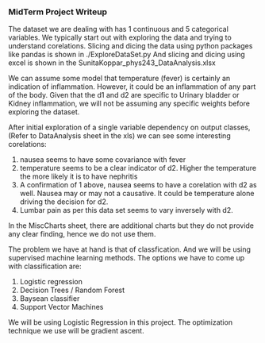 ### MidTerm Project Writeup


The dataset we are dealing with has 1 continuous and 5 categorical variables. 
We typically start out with exploring the data and trying to understand corelations.
Slicing and dicing the data using python packages like pandas is shown in  ./ExploreDataSet.py
And slicing and dicing using excel is shown in the SunitaKoppar_phys243_DataAnalysis.xlsx

We can assume some model that temperature (fever) is certainly an indication of inflammation. However, 
it could be an inflammation of any part of the body. Given that the d1 and d2 are specific to Urinary bladder 
or Kidney inflammation, we will not be assuming any specific weights before exploring the dataset.

After initial exploration of a single variable dependency on output classes, (Refer to DataAnalysis sheet in the xls) 
we can see some interesting corelations:
1. nausea seems to have some covariance with fever
2. temperature seems to be a clear indicator of d2. Higher the temperature the more likely it is to have nephritis
3. A confirmation of 1 above, nausea seems to have a corelation with d2 as well. 
Nausea may or may not a causative. It could be temperature alone driving the decision for d2. 
4. Lumbar pain as per this data set seems to vary inversely with d2. 

In the MiscCharts sheet, there are additional charts but they do not provide any clear finding, hence we do not use them.

The problem we have at hand is that of classfication. And we will be using supervised machine learning methods.
The options we have to come up with classification are:
1. Logistic regression
2. Decision Trees / Random Forest
3. Baysean classifier
4. Support Vector Machines

We will be using Logistic Regression in this project. The optimization technique we use will be gradient ascent.






